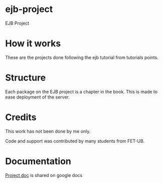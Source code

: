 # ejb-project
EJB Project

# How it works
These are the projects done following the ejb tutorial from tutorials points. 

# Structure
Each package on the EJB project is a chapter in the book. This is made to ease deployment of the server. 

# Credits
This work has not been done by me only. 

Code and support was contributed by many students from FET-UB. 

# Documentation 
[Project doc](https://docs.google.com/document/d/1-HmxETyBHo0n0BwfZ0w1BlPFBT_F_gMNlMErnVUvGMs/edit?usp=sharing) is shared on google docs 
